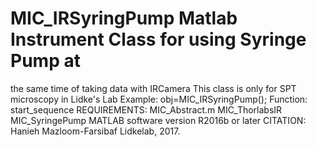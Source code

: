 # MIC_IRSyringPump Matlab Instrument Class for using Syringe Pump at
the same time of taking data with IRCamera
This class is only for SPT microscopy in Lidke's Lab
Example: obj=MIC_IRSyringPump();
Function: start_sequence
REQUIREMENTS:
MIC_Abstract.m
MIC_ThorlabsIR
MIC_SyringePump
MATLAB software version R2016b or later
CITATION: Hanieh Mazloom-Farsibaf  Lidkelab, 2017.
